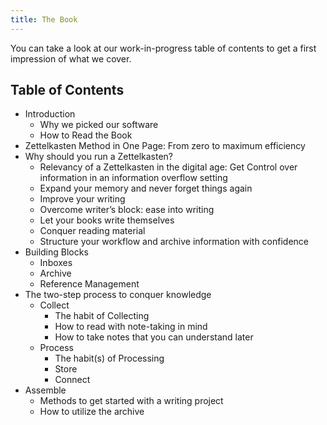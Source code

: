 ```yaml
---
title: The Book
---
```


You can take a look at our work-in-progress table of contents to get a first impression of what we cover.

## Table of Contents

- Introduction
    - Why we picked our software
    - How to Read the Book
- Zettelkasten Method in One Page: From zero to maximum efficiency
- Why should you run a Zettelkasten?
    - Relevancy of a Zettelkasten in the digital age: Get Control over information in an information overflow setting
    - Expand your memory and never forget things again
    - Improve your writing
    - Overcome writer’s block: ease into writing
    - Let your books write themselves
    - Conquer reading material
    - Structure your workflow and archive information with confidence
- Building Blocks
    - Inboxes
    - Archive
    - Reference Management
- The two-step process to conquer knowledge 
    - Collect
        - The habit of Collecting
        - How to read with note-taking in mind
        - How to take notes that you can understand later
    - Process
        - The habit(s) of Processing
        - Store
        - Connect
- Assemble
    - Methods to get started with a writing project
    - How to utilize the archive
